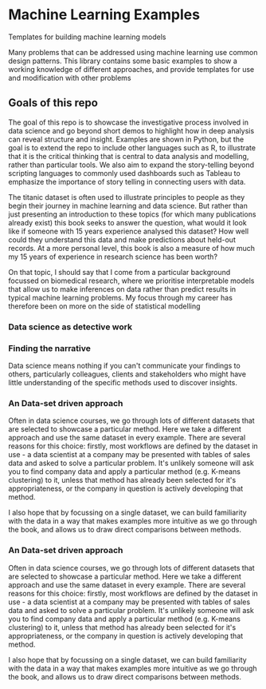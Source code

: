 # Machine Learning Examples

Templates for building machine learning models

Many problems that can be addressed using machine learning use common design patterns. This library contains some basic examples to show a working knowledge of different approaches, and provide templates for use and modification with other problems

## Goals of this repo


The goal of this repo is to showcase the investigative process involved in data science and go beyond short demos to highlight how in deep analysis can reveal structure and insight. Examples are shown in Python, but the goal is to extend the repo to include other languages such as R, to illustrate that it is the critical thinking that is central to data analysis and modelling, rather than particular tools. We also aim to expand the story-telling beyond scripting languages to commonly used dashboards such as Tableau to emphasize the importance of story telling in connecting users with data.

The titanic dataset is often used to illustrate principles to people as they begin their journey in machine learning and data science. But rather than just presenting an introduction to these topics (for which many publications already exist) this book seeks to answer the question, what would it look like if someone with 15 years experience analysed this dataset? How well could they understand this data and make predictions about held-out records. At a more personal level, this book is also a measure of how much my 15 years of experience in research science has been worth? 

On that topic, I should say that I come from a particular background focussed on biomedical research, where we prioritise interpretable models that allow us to make inferences on data rather than predict results in typical machine learning problems. My focus through my career has therefore been on more on the side of statistical modelling 

### Data science as detective work

### Finding the narrative

Data science means nothing if you can't communicate your findings to others, particularly colleagues, clients and stakeholders who might have little understanding of the specific methods used to discover insights. 

### An Data-set driven approach

Often in data science courses, we go through lots of different datasets that are selected to showcase a particular method. Here we take a different approach and use the same dataset in every example. There are several reasons for this choice: firstly, most workflows are defined by the dataset in use - a data scientist at a company may be presented with tables of sales data and asked to solve a particular problem. It's unlikely someone will ask you to find company data and apply a particular method (e.g. K-means clustering) to it, unless that method has already been selected for it's appropriateness, or the company in question is actively developing that method.

I also hope that by focussing on a single dataset, we can build familiarity with the data in a way that makes examples more intuitive as we go through the book, and allows us to draw direct comparisons between methods.

### An Data-set driven approach

Often in data science courses, we go through lots of different datasets that are selected to showcase a particular method. Here we take a different approach and use the same dataset in every example. There are several reasons for this choice: firstly, most workflows are defined by the dataset in use - a data scientist at a company may be presented with tables of sales data and asked to solve a particular problem. It's unlikely someone will ask you to find company data and apply a particular method (e.g. K-means clustering) to it, unless that method has already been selected for it's appropriateness, or the company in question is actively developing that method.

I also hope that by focussing on a single dataset, we can build familiarity with the data in a way that makes examples more intuitive as we go through the book, and allows us to draw direct comparisons between methods.